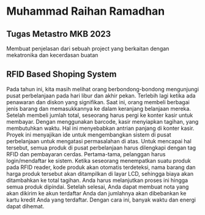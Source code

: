 # Muhammad Raihan Ramadhan
## Tugas Metastro MKB 2023
Membuat penjelasan dari sebuah project yang berkaitan dengan mekatronika dan kecerdasan buatan
## RFID Based Shoping System
Pada tahun ini, kita masih melihat orang berbondong-bondong mengunjungi pusat perbelanjaan pada hari libur dan akhir pekan. 
Terlebih lagi ketika ada penawaran dan diskon yang signifikan. Saat ini, orang membeli berbagai jenis barang dan memasukkannya ke dalam keranjang belanjaan mereka.
Setelah membeli jumlah total, seseorang harus pergi ke konter kasir untuk membayar. Dengan menggunakan barcode, kasir menyiapkan tagihan, yang membutuhkan waktu.
Hal ini menyebabkan antrian panjang di konter kasir. Proyek ini menyajikan ide untuk mengembangkan sistem di pusat perbelanjaan untuk mengatasi permasalahan di atas.
Untuk mencapai hal tersebut, semua produk di pusat perbelanjaan harus dilengkapi dengan tag RFID dan pembayaran cerdas.
Pertama-tama, pelanggan harus login/mendaftar ke sistem. Ketika seseorang menempatkan suatu produk  pada RFID reader, kode produk akan otomatis terdeteksi, nama barang dan harga produk tersebut akan ditampilkan di layar LCD, sehingga biaya akan ditambahkan ke total tagihan.
Anda harus melanjutkan proses ini hingga  semua produk dipindai. Setelah selesai, Anda dapat membuat nota yang akan dikirim ke akun terdaftar Anda dan jumlahnya akan dibebankan ke kartu kredit Anda yang terdaftar. Dengan cara ini, banyak waktu dan energi dapat dihemat.
